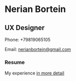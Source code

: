 # Nerian Bortein
## UX Designer

Phone: +79819065105

Email: nerianbortein@gmail.com


### Resume 

My experience [in more detail](https://nerianbortein.github.io)

